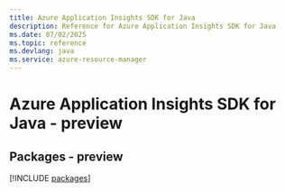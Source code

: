 ```yaml
---
title: Azure Application Insights SDK for Java
description: Reference for Azure Application Insights SDK for Java
ms.date: 07/02/2025
ms.topic: reference
ms.devlang: java
ms.service: azure-resource-manager
---
```

# Azure Application Insights SDK for Java - preview
## Packages - preview
[!INCLUDE [packages](application-insights-index.md)]